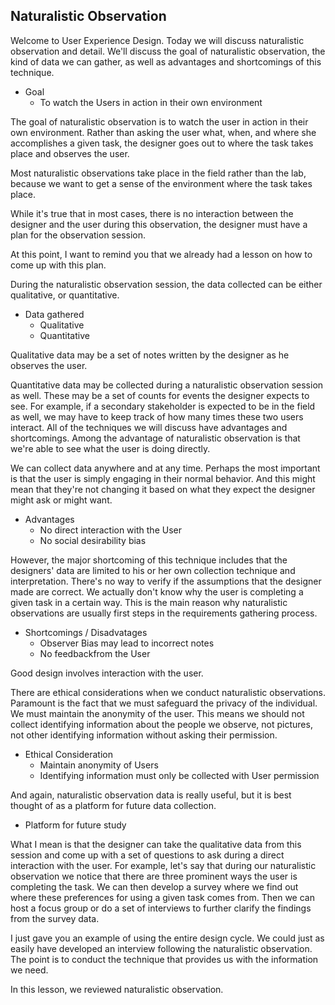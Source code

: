 ## Naturalistic Observation

Welcome to User Experience Design. Today we will discuss naturalistic observation and detail. We'll discuss the goal of naturalistic observation, the kind of data we can gather, as well as advantages and shortcomings of this technique.

- Goal
  - To watch the Users in action in their own environment

The goal of naturalistic observation is to watch the user in action in their own environment. Rather than asking the user what, when, and where she accomplishes a given task, the designer goes out to where the task takes place and observes the user.

Most naturalistic observations take place in the field rather than the lab, because we want to get a sense of the environment where the task takes place.

While it's true that in most cases, there is no interaction between the designer and the user during this observation, the designer must have a plan for the observation session.

At this point, I want to remind you that we already had a lesson on how to come up with this plan.

During the naturalistic observation session, the data collected can be either qualitative, or quantitative.

- Data gathered
  - Qualitative
  - Quantitative

Qualitative data may be a set of notes written by the designer as he observes the user.

Quantitative data may be collected during a naturalistic observation session as well. These may be a set of counts for events the designer expects to see. For example, if a secondary stakeholder is expected to be in the field as well, we may have to keep track of how many times these two users interact. All of the techniques we will discuss have advantages and shortcomings. Among the advantage of naturalistic observation is that we're able to see what the user is doing directly.

We can collect data anywhere and at any time. Perhaps the most important is that the user is simply engaging in their normal behavior. And this might mean that they're not changing it based on what they expect the designer might ask or might want.

- Advantages
  - No direct interaction with the User
  - No social desirability bias
 
However, the major shortcoming of this technique includes that the designers' data are limited to his or her own collection technique and interpretation. There's no way to verify if the assumptions that the designer made are correct. We actually don't know why the user is completing a given task in a certain way. This is the main reason why naturalistic observations are usually first steps in the requirements gathering process.

- Shortcomings / Disadvatages
  - Observer Bias may lead to incorrect notes
  - No feedbackfrom the User

Good design involves interaction with the user.

There are ethical considerations when we conduct naturalistic observations. Paramount is the fact that we must safeguard the privacy of the individual. We must maintain the anonymity of the user. This means we should not collect identifying information about the people we observe, not pictures, not other identifying information without asking their permission.

- Ethical Consideration
  - Maintain anonymity of Users
  - Identifying information must only be collected with User permission

And again, naturalistic observation data is really useful, but it is best thought of as a platform for future data collection.

- Platform for future study

What I mean is that the designer can take the qualitative data from this session and come up with a set of questions to ask during a direct interaction with the user. For example, let's say that during our naturalistic observation we notice that there are three prominent ways the user is completing the task. We can then develop a survey where we find out where these preferences for using a given task comes from. Then we can host a focus group or do a set of interviews to further clarify the findings from the survey data.

I just gave you an example of using the entire design cycle. We could just as easily have developed an interview following the naturalistic observation. The point is to conduct the technique that provides us with the information we need.

In this lesson, we reviewed naturalistic observation.
